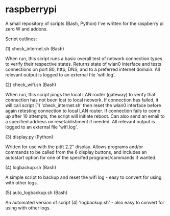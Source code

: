 # raspberrypi

A small repository of scripts (Bash, Python) I've written for the raspberry pi zero W and addons.


Script outlines:

(1) check_internet.sh (Bash)

When run, this script runs a basic overall test of network connection types to verify their respective states. 
Returns state of wlan0 interface and tests connections on port 80, http, DNS, and to a preferred internet domain.
All relevant output is logged to an external file 'wifi.log'.


(2) check_wifi.sh (Bash)

When run, this script pings the local LAN router (gateway) to verify that connection has not been lost to local network. 
If connection has failed, it will call script (1) 'check_internet.sh' then reset the wlan0 interface before again retesting connection to local LAN router. 
If connection fails to come up after 10 attempts, the script will initiate reboot. Can also send an email to a specified address on 
resetablishment if needed.  All relevant output is logged to an external file 'wifi.log'.


(3) display.py (Python)

Written for use with the pitft 2.2" display. Allows programs and/or commands to be called from the 6 display buttons, and includes an 
autostart option for one of the specifed programs/commands if wanted.


(4) logbackup.sh (Bash)

A simple script to backup and reset the wifi log - easy to convert for using with other logs.


(5) auto_logbackup.sh (Bash)

An automated version of script (4) 'logbackup.sh' - also easy to convert for using with other logs.

